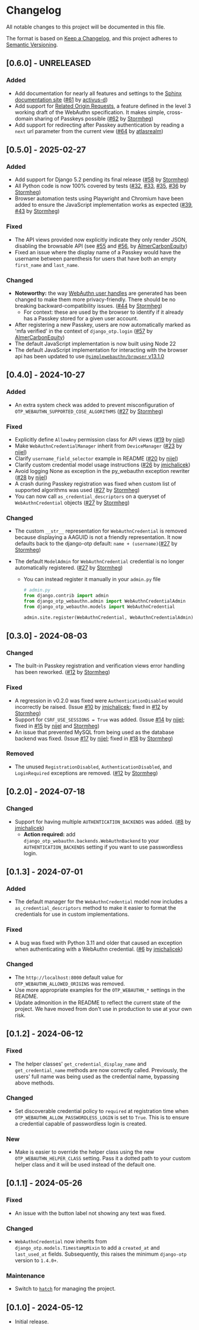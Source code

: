 # Changelog

All notable changes to this project will be documented in this file.

The format is based on [Keep a Changelog](https://keepachangelog.com/en/1.1.0/),
and this project adheres to [Semantic Versioning](https://semver.org/spec/v2.0.0.html).

## [0.6.0] - UNRELEASED

### Added

- Add documentation for nearly all features and settings to the [Sphinx documentation site](https://django-otp-webauthn.readthedocs.io/en/stable/) ([#61](https://github.com/Stormbase/django-otp-webauthn/pull/61) by [activus-d](https://github.com/activus-d))
- Add support for [Related Origin Requests](https://www.w3.org/TR/webauthn-3/#sctn-related-origins), a feature defined in the level 3 working draft of the WebAuthn specification. It makes simple, cross-domain sharing of Passkeys possible ([#62](https://github.com/Stormbase/django-otp-webauthn/pull/62) by [Stormheg](https://github.com/Stormheg))
- Add support for redirecting after Passkey authentication by reading a `next` url parameter from the current view ([#64](https://github.com/Stormbase/django-otp-webauthn/pull/64) by [atlasrealm](https://github.com/atlasrealm))

## [0.5.0] - 2025-02-27

### Added

- Add support for Django 5.2 pending its final release ([#58](https://github.com/Stormbase/django-otp-webauthn/pull/58) by [Stormheg](https://github.com/Stormheg))
- All Python code is now 100% covered by tests ([#32](https://github.com/Stormbase/django-otp-webauthn/pull/32), [#33](https://github.com/Stormbase/django-otp-webauthn/pull/34), [#35](https://github.com/Stormbase/django-otp-webauthn/pull/35), [#36](https://github.com/Stormbase/django-otp-webauthn/pull/36) by [Stormheg](https://github.com/Stormheg))
- Browser automation tests using Playwright and Chromium have been added to ensure the JavaScript implementation works as expected ([#39](https://github.com/Stormbase/django-otp-webauthn/pull/39), [#43](https://github.com/Stormbase/django-otp-webauthn/pull/43) by [Stormheg](https://github.com/Stormheg))

### Fixed

- The API views provided now explicitly indicate they only render JSON, disabling the browsable API (see [#55](https://github.com/Stormbase/django-otp-webauthn/issues/55) and [#56](https://github.com/Stormbase/django-otp-webauthn/pull/56), by [AlmerCarbonEquity](https://github.com/AlmerCarbonEquity))
- Fixed an issue where the display name of a Passkey would have the username between parenthesis for users that have both an empty `first_name` and `last_name`.

### Changed

- **Noteworthy:** the way [WebAuthn user handles](https://www.w3.org/TR/webauthn-3/#user-handle) are generated has been changed to make them more privacy-friendly. There should be no breaking backward-compatibility issues. ([#44](https://github.com/Stormbase/django-otp-webauthn/pull/4) by [Stormheg](https://github.com/Stormheg))
  - For context: these are used by the browser to identify if it already has a Passkey stored for a given user account.
- After registering a new Passkey, users are now automatically marked as 'mfa verified' in the context of `django_otp.login` ([#57](https://github.com/Stormbase/django-otp-webauthn/pull/57) by [AlmerCarbonEquity](https://github.com/AlmerCarbonEquity))
- The default JavaScript implementation is now built using Node 22
- The default JavaScript implementation for interacting with the browser api has been updated to use [`@simplewebauthn/browser` v13.1.0](https://github.com/MasterKale/SimpleWebAuthn/releases/tag/v13.1.0)

## [0.4.0] - 2024-10-27

### Added

- An extra system check was added to prevent misconfiguration of `OTP_WEBAUTHN_SUPPORTED_COSE_ALGORITHMS` ([#27](https://github.com/Stormbase/django-otp-webauthn/pull/27) by [Stormheg](https://github.com/Stormheg))

### Fixed

- Explicitly define `AllowAny` permission class for API views ([#19](https://github.com/Stormbase/django-otp-webauthn/pull/19) by [nijel](https://github.com/nijel))
- Make `WebAuthnCredentialManager` inherit from `DeviceManager` ([#23](https://github.com/Stormbase/django-otp-webauthn/pull/23) by [nijel](https://github.com/nijel))
- Clarify `username_field_selector` example in README ([#20](https://github.com/Stormbase/django-otp-webauthn/pull/20) by [nijel](https://github.com/nijel))
- Clarify custom credential model usage instructions ([#26](https://github.com/Stormbase/django-otp-webauthn/pull/26) by [jmichalicek](https://github.com/jmichalicek))
- Avoid logging None as exception in the py_webauthn exception rewriter ([#28](https://github.com/Stormbase/django-otp-webauthn/pull/28) by [nijel](https://github.com/nijel))
- A crash during Passkey registration was fixed when custom list of supported algorithms was used ([#27](https://github.com/Stormbase/django-otp-webauthn/pull/27) by [Stormheg](https://github.com/Stormheg))
- You can now call `as_credential_descriptors` on a queryset of `WebAuthnCredential` objects ([#27](https://github.com/Stormbase/django-otp-webauthn/pull/27) by [Stormheg](https://github.com/Stormheg))

### Changed

- The custom `__str__` representation for `WebAuthnCredential` is removed because displaying a AAGUID is not a friendly representation. It now defaults back to the django-otp default: `name + (username)`([#27](https://github.com/Stormbase/django-otp-webauthn/pull/27) by [Stormheg](https://github.com/Stormheg))
- The default `ModelAdmin` for `WebAuthnCredential` credential is no longer automatically registered. ([#27](https://github.com/Stormbase/django-otp-webauthn/pull/27) by [Stormheg](https://github.com/Stormheg))

  - You can instead register it manually in your `admin.py` file

    ```python
    # admin.py
    from django.contrib import admin
    from django_otp_webauthn.admin import WebAuthnCredentialAdmin
    from django_otp_webauthn.models import WebAuthnCredential

    admin.site.register(WebAuthnCredential, WebAuthnCredentialAdmin)
    ```

## [0.3.0] - 2024-08-03

### Changed

- The built-in Passkey registration and verification views error handling has been reworked. ([#12](https://github.com/Stormbase/django-otp-webauthn/pull/12) by [Stormheg](https://github.com/Stormheg))

### Fixed

- A regression in v0.2.0 was fixed were `AuthenticationDisabled` would incorrectly be raised. (Issue [#10](https://github.com/Stormbase/django-otp-webauthn/issues/10) by [jmichalicek](https://github.com/jmichalicek); fixed in [#12](https://github.com/Stormbase/django-otp-webauthn/pull/12) by [Stormheg](https://github.com/Stormheg))
- Support for `CSRF_USE_SESSIONS = True` was added. (Issue [#14](https://github.com/Stormbase/django-otp-webauthn/issues/14) by [nijel](https://github.com/nijel); fixed in [#15](https://github.com/Stormbase/django-otp-webauthn/issues/15) by [nijel](https://github.com/nijel) and [Stormheg](https://github.com/Stormheg))
- An issue that prevented MySQL from being used as the database backend was fixed. (Issue [#17](https://github.com/Stormbase/django-otp-webauthn/issues/17) by [nijel](https://github.com/nijel); fixed in [#18](https://github.com/Stormbase/django-otp-webauthn/issues/18) by [Stormheg](https://github.com/Stormheg))

### Removed

- The unused `RegistrationDisabled`, `AuthenticationDisabled`, and `LoginRequired` exceptions are removed. ([#12](https://github.com/Stormbase/django-otp-webauthn/pull/12) by [Stormheg](https://github.com/Stormheg))

## [0.2.0] - 2024-07-18

### Changed

- Support for having multiple `AUTHENTICATION_BACKENDS` was added. ([#8](https://github.com/Stormbase/django-otp-webauthn/pull/8) by [jmichalicek](https://github.com/jmichalicek))
  - **Action required:** add `django_otp_webauthn.backends.WebAuthnBackend` to your `AUTHENTICATION_BACKENDS` setting if you want to use passwordless login.

## [0.1.3] - 2024-07-01

### Added

- The default manager for the `WebAuthnCredential` model now includes a `as_credential_descriptors` method to make it easier to format the credentials for use in custom implementations.

### Fixed

- A bug was fixed with Python 3.11 and older that caused an exception when authenticating with a WebAuthn credential. ([#6](https://github.com/Stormbase/django-otp-webauthn/pull/6) by [jmichalicek](https://github.com/jmichalicek))

### Changed

- The `http://localhost:8000` default value for `OTP_WEBAUTHN_ALLOWED_ORIGINS` was removed.
- Use more appropriate examples for the `OTP_WEBAUTHN_*` settings in the README.
- Update admonition in the README to reflect the current state of the project. We have moved from don't use in production to use at your own risk.

## [0.1.2] - 2024-06-12

### Fixed

- The helper classes' `get_credential_display_name` and `get_credential_name` methods are now correctly called. Previously, the users' full name was being used as the credential name, bypassing above methods.

### Changed

- Set discoverable credential policy to `required` at registration time when `OTP_WEBAUTHN_ALLOW_PASSWORDLESS_LOGIN` is set to `True`. This is to ensure a credential capable of passwordless login is created.

### New

- Make is easier to override the helper class using the new `OTP_WEBAUTHN_HELPER_CLASS` setting. Pass it a dotted path to your custom helper class and it will be used instead of the default one.

## [0.1.1] - 2024-05-26

### Fixed

- An issue with the button label not showing any text was fixed.

### Changed

- `WebAuthnCredential` now inherits from `django_otp.models.TimestampMixin` to add a `created_at` and `last_used_at` fields. Subsequently, this raises the minimum `django-otp` version to `1.4.0+`.

### Maintenance

- Switch to [`hatch`](https://hatch.pypa.io/) for managing the project.

## [0.1.0] - 2024-05-12

- Initial release.
